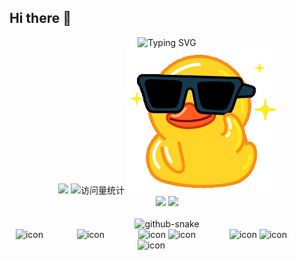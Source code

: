 ## Hi there 👋
<div align="center">
 <!-- dynamic typing effect 动态打字效果 -->
  <div align="center">
<!--     <a href="https://blog.sunguoqi.com/"> -->
      <img src="https://readme-typing-svg.demolab.com?font=Fira+Code&pause=1000&width=435&lines=console.log(%22Hello%2C%20World%22)&center=true&size=27" alt="Typing SVG" />
<!--     </a> -->
  </div>

  <!-- profile logo 个人资料徽标 -->
  <div align="center">
   <span > 
   <img src="https://camo.githubusercontent.com/78269cd9200d5e1a6e180a1cf81528cc2daf07744b86b4238263771fb3e97759/68747470733a2f2f696d672e736869656c64732e696f2f62616467652f5765436861742de5beaee4bfa12d303763313630" data-canonical-src="https://img.shields.io/badge/WeChat-微信-07c160" style="max-width: 100%;">
   </span>
     <!-- visitor statistics logo 访问量统计徽标 -->
    <img src="https://komarev.com/ghpvc/?username=Jensen0925&label=Views&color=0e75b6&style=flat" alt="访问量统计" />
   <img src="https://github.com/heartyang520/HeartYang.github.io/raw/main/share/duck.gif?raw=true" style="max-width: 100%; display: inline-block;" data-target="animated-image.originalImage">
  </div>

<!-- GitHub 数据统计 -->
<img align="" height="137px" src="https://github-readme-stats.vercel.app/api?username=Jensen0925&show_icons=true&theme=tokyonight" />
<img align="" height="137px" src="https://github-readme-stats.vercel.app/api/top-langs/?username=Jensen0925&hide_title=true&hide_border=true&layout=compact&langs_count=6&theme=tokyonight" /><br><br>
<!-- Snake Code Contribution Map 贪吃蛇代码贡献图 -->
<picture>
  <source media="(prefers-color-scheme: dark)" srcset="https://cdn.jsdelivr.net/gh/Jensen0925/Jensen0925/profile-snake-contrib/github-user-contribution-dark.svg" />
  <source media="(prefers-color-scheme: light)" srcset="https://cdn.jsdelivr.net/gh/Jensen0925/Jensen0925/profile-snake-contrib/github-user-contribution.svg" />
  <img alt="github-snake" src="https://cdn.jsdelivr.net/gh/Jensen0925/Jensen0925/profile-snake-contrib/github-user-contribution.svg" />
</picture>


<!-- programming tool icon 编程工具图标 -->

<!-- svg -->
<br>
<img src="https://techstack-generator.vercel.app/js-icon.svg" alt="icon" width="65" style="width: 65px; height: 65px; margin-right: 50px; margin-bottom: 0px;" />
<img src="https://techstack-generator.vercel.app/ts-icon.svg" alt="icon" width="65" style="width: 65px; height: 65px; margin-right: 50px; margin-bottom: 0px;" />
<img src="https://techstack-generator.vercel.app/webpack-icon.svg" alt="icon" width="65" style="width: 65px; height: 65px; margin-right: 0px; margin-bottom: 0px;" />
<img src="https://techstack-generator.vercel.app/docker-icon.svg" alt="icon" width="65" style="width: 65px; height: 65px; margin-right: 50px; margin-bottom: 0px;" /> 
<img src="https://techstack-generator.vercel.app/redux-icon.svg" alt="icon" width="65" style="width: 65px; height: 65px; margin-right: 0px; margin-bottom: 0px;" />
<img src="https://techstack-generator.vercel.app/mysql-icon.svg" alt="icon" width="65" style="width: 65px; height: 65px; margin-right: 50px; margin-bottom: 0px;" />
<img src="https://techstack-generator.vercel.app/nginx-icon.svg" alt="icon" width="65" style="width: 65px; height: 65px; margin-right: 50px; margin-bottom: 0px;" /><br>

</div>
<!--
**Jensen0925/Jensen0925** is a ✨ _special_ ✨ repository because its `README.md` (this file) appears on your GitHub profile.

Here are some ideas to get you started:

- 🔭 I’m currently working on ...
- 🌱 I’m currently learning ...
- 👯 I’m looking to collaborate on ...
- 🤔 I’m looking for help with ...
- 💬 Ask me about ...
- 📫 How to reach me: ...
- 😄 Pronouns: ...
- ⚡ Fun fact: ...
-->
